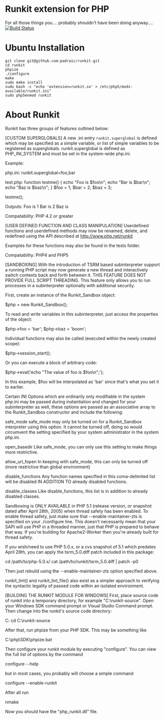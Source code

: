 Runkit extension for PHP
========================

For all those things you.... probably shouldn't have been doing anyway....
[![Build Status](https://travis-ci.org/padraic/runkit.svg?branch=master)](https://travis-ci.org/padraic/runkit)

Ubuntu Installation
===================
```
git clone git@github.com:padraic/runkit.git
cd runkit
phpize
./configure
make
sudo make install
sudo bash -c "echo 'extension=runkit.so' > /etc/php5/mods-available/runkit.ini"
sudo php5enmod runkit
```
About Runkit
============

Runkit has three groups of features outlined below:


[CUSTOM SUPERGLOBALS]
A new .ini entry `runkit.superglobal` is defined which may be specified as a simple variable, or list of simple variables to be registered as
superglobals.  runkit.superglobal is defined as PHP_INI_SYSTEM and must be set in the system-wide php.ini.

Example:

php.ini:
runkit.superglobal=foo,bar

test.php:
function testme() {
  echo "Foo is $foo\n";
  echo "Bar is $bar\n";
  echo "Baz is $baz\n";
}
$foo = 1;
$bar = 2;
$baz = 3;

testme();

Outputs:
Foo is 1
Bar is 2
Baz is


Compatability: PHP 4.2 or greater


[USER DEFINED FUNCTION AND CLASS MANIPULATION]
Userdefined functions and userdefined methods may now be renamed, delete, and redefined using the API described at http://www.php.net/runkit

Examples for these functions may also be found in the tests folder.

Compatability: PHP4 and PHP5


[SANDBOXING]
With the introduction of TSRM based subinterpreter support a running PHP script may now generate a new thread and interactively switch contexts back and
forth between it.  THIS FEATURE DOES NOT PROVIDE FULL SCRIPT THREADING.  This feature only allows you to run processes in a subinterpreter optionally
with additional security.

First, create an instance of the Runkit_Sandbox object:

$php = new Runkit_Sandbox();

To read and write variables in this subinterpreter, just access the properties of the object:

$php->foo = 'bar';
$php->baz = 'boom';

Individual functions may also be called (executed within the newly created scope):

$php->session_start();

Or you can execute a block of arbitrary code:

$php->eval('echo "The value of foo is $foo\n";');

In this example, $foo will be interpolated as 'bar' since that's what you set it to earlier.

Certain INI Options which are ordinarily only modifiable in the system php.ini may be passed during instantiation and changed for your subinterpreter as
well, these options are passed as an associative array to the Runkit_Sandbox constructor and include the following:

safe_mode			safe_mode may only be turned on for a Runkit_Sandbox interpreter using this option.  It cannot be turned off, doing so would
					circumvent the setting specified by your system administrator in the system php.ini.

open_basedir		Like safe_mode, you can only use this setting to make things more restrictive.

allow_url_fopen		In keeping with safe_mode, this can only be turned off (more restrictive than global environment)

disable_functions	Any function names specified in this coma-delimited list will be disabled IN ADDITION TO already disabled functions.

disable_classes		Like disable_functions, this list is in addition to already disabled classes.

Sandboxing is ONLY AVAILABLE in PHP 5.1 (release version, or snapshot dated after April 28th, 2005) when thread safety has been enabled.  To enable
thread safety, just make sure that --enable-maintainer-zts is specified on your ./configure line.  This doesn't necessarily mean that your SAPI will use
PHP in a threaded manner, just that PHP is prepared to behave that way.  If you're building for Apache2-Worker then you're already built for thread
safety.

If you wish/need to use PHP 5.0.x, or a cvs snapshot of 5.1 which predates April 28th, you can apply the tsrm_5.0.diff patch included in this package:

cd /path/to/php-5.0.x/
cat /path/to/runkit/tsrm_5.0.diff | patch -p0

Then just rebuild using the --enable-maintainer-zts option specified above.


runkit_lint() and runkit_lint_file() also exist as a simpler approach to verifying the syntactic legality of passed code within an isolated environment.


[BUILDING THE RUNKIT MODULE FOR WINDOWS]
First, place source code of runkit into a temporary directory, for example "C:\runkit-source".
Open your Windows SDK command prompt or Visual Studio Command prompt.
Then change into the runkit's source code directory:

C:
cd C:\runkit-source

After that, run phpize from your PHP SDK. This may be something like

C:\php\SDK\phpize.bat

Then configure your runkit module by executing "configure". You can view the full list of options by the command

configure --help

but in most cases, you probably will choose a simple command

configure --enable-runkit

After all run

nmake

Now you should have the "php_runkit.dll" file.
